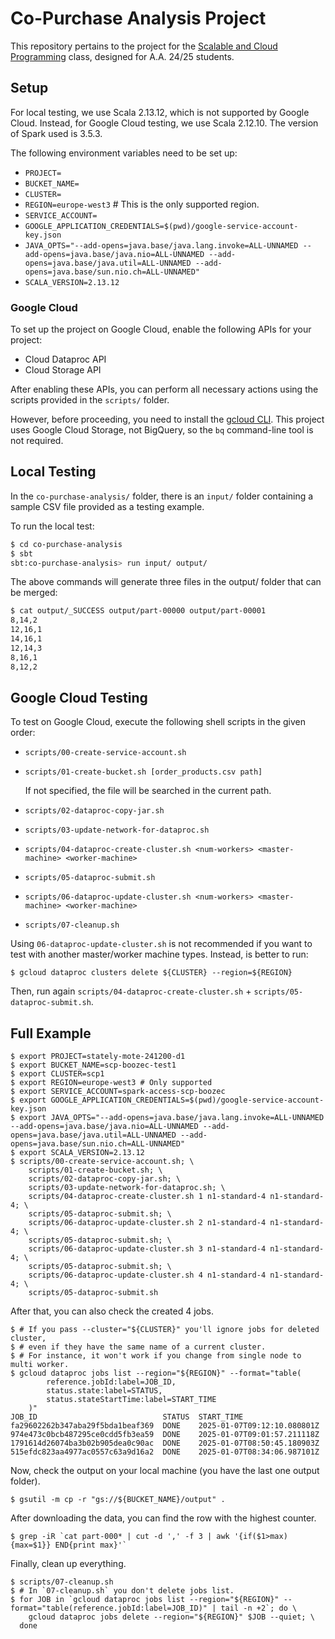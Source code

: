 # Co-Purchase Analysis Project

This repository pertains to the project for the [Scalable and Cloud Programming](https://www.unibo.it/en/study/phd-professional-masters-specialisation-schools-and-other-programmes/course-unit-catalogue/course-unit/2023/479058) class, designed for A.A. 24/25 students.

## Setup

For local testing, we use Scala 2.13.12, which is not supported by Google Cloud. Instead, for Google Cloud testing, we use Scala 2.12.10. The version of Spark used is 3.5.3.

The following environment variables need to be set up:

- `PROJECT=`
- `BUCKET_NAME=`
- `CLUSTER=`
- `REGION=europe-west3`  # This is the only supported region.
- `SERVICE_ACCOUNT=`
- `GOOGLE_APPLICATION_CREDENTIALS=$(pwd)/google-service-account-key.json`
- `JAVA_OPTS="--add-opens=java.base/java.lang.invoke=ALL-UNNAMED --add-opens=java.base/java.nio=ALL-UNNAMED --add-opens=java.base/java.util=ALL-UNNAMED --add-opens=java.base/sun.nio.ch=ALL-UNNAMED"`
- `SCALA_VERSION=2.13.12`

### Google Cloud

To set up the project on Google Cloud, enable the following APIs for your project:

- Cloud Dataproc API
- Cloud Storage API

After enabling these APIs, you can perform all necessary actions using the scripts provided in the `scripts/` folder.

However, before proceeding, you need to install the [gcloud CLI](https://cloud.google.com/sdk/docs/install). This project uses Google Cloud Storage, not BigQuery, so the `bq` command-line tool is not required.

## Local Testing

In the `co-purchase-analysis/` folder, there is an `input/` folder containing a sample CSV file provided as a testing example.

To run the local test:

```bash
$ cd co-purchase-analysis
$ sbt
sbt:co-purchase-analysis> run input/ output/
```

The above commands will generate three files in the output/ folder that can be merged:

```bash
$ cat output/_SUCCESS output/part-00000 output/part-00001
8,14,2
12,16,1
14,16,1
12,14,3
8,16,1
8,12,2
```

## Google Cloud Testing

To test on Google Cloud, execute the following shell scripts in the given order:

- `scripts/00-create-service-account.sh`
- `scripts/01-create-bucket.sh [order_products.csv path]`

    If not specified, the file will be searched in the current path.

- `scripts/02-dataproc-copy-jar.sh`
- `scripts/03-update-network-for-dataproc.sh`
- `scripts/04-dataproc-create-cluster.sh <num-workers> <master-machine> <worker-machine>`
- `scripts/05-dataproc-submit.sh`
- `scripts/06-dataproc-update-cluster.sh <num-workers> <master-machine> <worker-machine>`
- `scripts/07-cleanup.sh`

Using `06-dataproc-update-cluster.sh` is not recommended if you want to test
with another master/worker machine types. Instead, is better to run:

```
$ gcloud dataproc clusters delete ${CLUSTER} --region=${REGION}
```

Then, run again `scripts/04-dataproc-create-cluster.sh` + `scripts/05-dataproc-submit.sh`.

## Full Example

```
$ export PROJECT=stately-mote-241200-d1
$ export BUCKET_NAME=scp-boozec-test1
$ export CLUSTER=scp1
$ export REGION=europe-west3 # Only supported
$ export SERVICE_ACCOUNT=spark-access-scp-boozec
$ export GOOGLE_APPLICATION_CREDENTIALS=$(pwd)/google-service-account-key.json
$ export JAVA_OPTS="--add-opens=java.base/java.lang.invoke=ALL-UNNAMED --add-opens=java.base/java.nio=ALL-UNNAMED --add-opens=java.base/java.util=ALL-UNNAMED --add-opens=java.base/sun.nio.ch=ALL-UNNAMED"
$ export SCALA_VERSION=2.13.12
$ scripts/00-create-service-account.sh; \
    scripts/01-create-bucket.sh; \
    scripts/02-dataproc-copy-jar.sh; \
    scripts/03-update-network-for-dataproc.sh; \
    scripts/04-dataproc-create-cluster.sh 1 n1-standard-4 n1-standard-4; \
    scripts/05-dataproc-submit.sh; \
    scripts/06-dataproc-update-cluster.sh 2 n1-standard-4 n1-standard-4; \
    scripts/05-dataproc-submit.sh; \
    scripts/06-dataproc-update-cluster.sh 3 n1-standard-4 n1-standard-4; \
    scripts/05-dataproc-submit.sh; \
    scripts/06-dataproc-update-cluster.sh 4 n1-standard-4 n1-standard-4; \
    scripts/05-dataproc-submit.sh
```

After that, you can also check the created 4 jobs.

```
$ # If you pass --cluster="${CLUSTER}" you'll ignore jobs for deleted cluster,
$ # even if they have the same name of a current cluster.
$ # For instance, it won't work if you change from single node to multi worker.
$ gcloud dataproc jobs list --region="${REGION}" --format="table(
        reference.jobId:label=JOB_ID,
        status.state:label=STATUS,
        status.stateStartTime:label=START_TIME
    )"
JOB_ID                            STATUS  START_TIME
fa29602262b347aba29f5bda1beaf369  DONE    2025-01-07T09:12:10.080801Z
974e473c0bcb487295ce0cdd5fb3ea59  DONE    2025-01-07T09:01:57.211118Z
1791614d26074ba3b02b905dea0c90ac  DONE    2025-01-07T08:50:45.180903Z
515efdc823aa4977ac0557c63a9d16a2  DONE    2025-01-07T08:34:06.987101Z
```

Now, check the output on your local machine (you have the last one output folder).

```
$ gsutil -m cp -r "gs://${BUCKET_NAME}/output" .
```

After downloading the data, you can find the row with the highest counter.

```
$ grep -iR `cat part-000* | cut -d ',' -f 3 | awk '{if($1>max){max=$1}} END{print max}'`
```

Finally, clean up everything.

```
$ scripts/07-cleanup.sh
$ # In `07-cleanup.sh` you don't delete jobs list.
$ for JOB in `gcloud dataproc jobs list --region="${REGION}" --format="table(reference.jobId:label=JOB_ID)" | tail -n +2`; do \
    gcloud dataproc jobs delete --region="${REGION}" $JOB --quiet; \
  done
```

